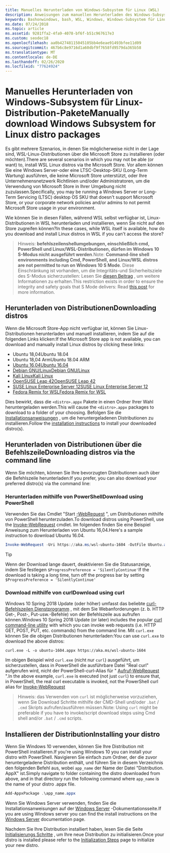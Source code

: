 ```yaml
---
title: Manuelles Herunterladen von Windows-Subsystem für Linux (WSL)
description: Anweisungen zum manuellen Herunterladen des Windows-Subsystems für Linux-Distributionen.
keywords: Bashonwindows, bash, WSL, Windows, Windows-Subsystem für Linux, WSL, Windows-Subsystem, Distribution, Ubuntu, openSUSE, SLES, Debian, Kali
ms.date: 07/24/2018
ms.topic: article
ms.assetid: 9281ffa2-4fa9-4078-bf6f-b51c967617e3
ms.custom: seodec18
ms.openlocfilehash: aa0b42748115045105bb4e6eae91493bfee11d09
ms.sourcegitcommit: 467b6c8e9716d1a60dbf9f7658fd9579da365b58
ms.translationtype: MT
ms.contentlocale: de-DE
ms.lasthandoff: 02/26/2020
ms.locfileid: "77624924"
---
```

# <a name="manually-download-windows-subsystem-for-linux-distro-packages"></a><span data-ttu-id="61805-104">Manuelles Herunterladen von Windows-Subsystem für Linux-Distribution-Pakete</span><span class="sxs-lookup"><span data-stu-id="61805-104">Manually download Windows Subsystem for Linux distro packages</span></span>

<span data-ttu-id="61805-105">Es gibt mehrere Szenarios, in denen Sie möglicherweise nicht in der Lage sind, WSL-Linux-Distributionen über die Microsoft Store zu installieren (oder möchten).</span><span class="sxs-lookup"><span data-stu-id="61805-105">There are several scenarios in which you may not be able (or want) to, install WSL Linux distros via the Microsoft Store.</span></span> <span data-ttu-id="61805-106">Vor allem können Sie eine Windows Server-oder eine LTSC-Desktop-SKU (Long-Term Wartung) ausführen, die keine Microsoft Store unterstützt, oder Ihre Unternehmensnetzwerk Richtlinien und/oder Administratoren, um die Verwendung von Microsoft Store in Ihrer Umgebung nicht zuzulassen.</span><span class="sxs-lookup"><span data-stu-id="61805-106">Specifically, you may be running a Windows Server or Long-Term Servicing (LTSC) desktop OS SKU that doesn't support Microsoft Store, or your corporate network policies and/or admins to not permit Microsoft Store usage in your environment.</span></span>

<span data-ttu-id="61805-107">Wie können Sie in diesen Fällen, während WSL selbst verfügbar ist, Linux-Distributionen in WSL herunterladen und installieren, wenn Sie nicht auf den Store zugreifen können?</span><span class="sxs-lookup"><span data-stu-id="61805-107">In these cases, while WSL itself is available, how do you download and install Linux distros in WSL if you can't access the store?</span></span>

> <span data-ttu-id="61805-108">Hinweis: **befehlszeilenshellumgebungen, einschließlich cmd, PowerShell und Linux/WSL-Distributionen, dürfen im Windows 10 S-Modus nicht ausgeführt werden**.</span><span class="sxs-lookup"><span data-stu-id="61805-108">Note: **Command-line shell environments including Cmd, PowerShell, and Linux/WSL distros are not permitted to run on Windows 10 S Mode**.</span></span> <span data-ttu-id="61805-109">Diese Einschränkung ist vorhanden, um die Integritäts-und Sicherheitsziele des S-Modus sicherzustellen: Lesen Sie [diesen Beitrag](https://blogs.msdn.microsoft.com/commandline/2017/05/18/will-linux-distros-run-on-windows-10-s/) , um weitere Informationen zu erhalten.</span><span class="sxs-lookup"><span data-stu-id="61805-109">This restriction exists in order to ensure the integrity and safety goals that S Mode delivers: Read [this post](https://blogs.msdn.microsoft.com/commandline/2017/05/18/will-linux-distros-run-on-windows-10-s/) for more information.</span></span>

## <a name="downloading-distros"></a><span data-ttu-id="61805-110">Herunterladen von Distributionen</span><span class="sxs-lookup"><span data-stu-id="61805-110">Downloading distros</span></span>

<span data-ttu-id="61805-111">Wenn die Microsoft Store-App nicht verfügbar ist, können Sie Linux-Distributionen herunterladen und manuell installieren, indem Sie auf die folgenden Links klicken:</span><span class="sxs-lookup"><span data-stu-id="61805-111">If the Microsoft Store app is not available, you can download and manually install Linux distros by clicking these links:</span></span>
<!-- * [Ubuntu 18.04](https://aka.ms/wsl-ubuntu-1804)
* [Ubuntu 18.04 ARM](https://aka.ms/wsl-ubuntu-1804-arm) -->
* <span data-ttu-id="61805-112">Ubuntu 18,04</span><span class="sxs-lookup"><span data-stu-id="61805-112">Ubuntu 18.04</span></span>
* <span data-ttu-id="61805-113">Ubuntu 18,04 Arm</span><span class="sxs-lookup"><span data-stu-id="61805-113">Ubuntu 18.04 ARM</span></span>
* [<span data-ttu-id="61805-114">Ubuntu 16,04</span><span class="sxs-lookup"><span data-stu-id="61805-114">Ubuntu 16.04</span></span>](https://aka.ms/wsl-ubuntu-1604)
* [<span data-ttu-id="61805-115">Debian GNU/Linux</span><span class="sxs-lookup"><span data-stu-id="61805-115">Debian GNU/Linux</span></span>](https://aka.ms/wsl-debian-gnulinux)
* [<span data-ttu-id="61805-116">Kali Linux</span><span class="sxs-lookup"><span data-stu-id="61805-116">Kali Linux</span></span>](https://aka.ms/wsl-kali-linux-new)
* [<span data-ttu-id="61805-117">OpenSUSE Leap 42</span><span class="sxs-lookup"><span data-stu-id="61805-117">OpenSUSE Leap 42</span></span>](https://aka.ms/wsl-opensuse-42)
* [<span data-ttu-id="61805-118">SUSE Linux Enterprise Server 12</span><span class="sxs-lookup"><span data-stu-id="61805-118">SUSE Linux Enterprise Server 12</span></span>](https://aka.ms/wsl-sles-12)
* [<span data-ttu-id="61805-119">Fedora Remix for WSL</span><span class="sxs-lookup"><span data-stu-id="61805-119">Fedora Remix for WSL</span></span>](https://github.com/WhitewaterFoundry/WSLFedoraRemix/releases/)

<span data-ttu-id="61805-120">Dies bewirkt, dass die `<distro>.appx` Pakete in einen Ordner Ihrer Wahl heruntergeladen werden.</span><span class="sxs-lookup"><span data-stu-id="61805-120">This will cause the `<distro>.appx` packages to download to a folder of your choosing.</span></span> <span data-ttu-id="61805-121">Befolgen Sie die [Installationsanweisungen](#installing-your-distro) , um die heruntergeladenen Distributionen zu installieren.</span><span class="sxs-lookup"><span data-stu-id="61805-121">Follow the [installation instructions](#installing-your-distro) to install your downloaded distro(s).</span></span>

## <a name="downloading-distros-via-the-command-line"></a><span data-ttu-id="61805-122">Herunterladen von Distributionen über die Befehlszeile</span><span class="sxs-lookup"><span data-stu-id="61805-122">Downloading distros via the command line</span></span>
<span data-ttu-id="61805-123">Wenn Sie möchten, können Sie Ihre bevorzugten Distributionen auch über die Befehlszeile herunterladen:</span><span class="sxs-lookup"><span data-stu-id="61805-123">If you prefer, you can also download your preferred distro(s) via the command line:</span></span>

 ### <a name="download-using-powershell"></a><span data-ttu-id="61805-124">Herunterladen mithilfe von PowerShell</span><span class="sxs-lookup"><span data-stu-id="61805-124">Download using PowerShell</span></span>
 <span data-ttu-id="61805-125">Verwenden Sie das Cmdlet "Start [-WebRequest](https://msdn.microsoft.com/powershell/reference/5.1/microsoft.powershell.utility/invoke-webrequest) ", um Distributionen mithilfe von PowerShell herunterzuladen.</span><span class="sxs-lookup"><span data-stu-id="61805-125">To download distros using PowerShell, use the [Invoke-WebRequest](https://msdn.microsoft.com/powershell/reference/5.1/microsoft.powershell.utility/invoke-webrequest) cmdlet.</span></span> <span data-ttu-id="61805-126">Im folgenden finden Sie eine Beispiel Anweisung zum Herunterladen von Ubuntu 16,04.</span><span class="sxs-lookup"><span data-stu-id="61805-126">Here's a sample instruction to download Ubuntu 16.04.</span></span>

```powershell
Invoke-WebRequest -Uri https://aka.ms/wsl-ubuntu-1604 -OutFile Ubuntu.appx -UseBasicParsing
```

> [!TIP]
> <span data-ttu-id="61805-127">Wenn der Download lange dauert, deaktivieren Sie die Statusanzeige, indem Sie festlegen `$ProgressPreference = 'SilentlyContinue'`</span><span class="sxs-lookup"><span data-stu-id="61805-127">If the download is taking a long time, turn off the progress bar by setting `$ProgressPreference = 'SilentlyContinue'`</span></span>

### <a name="download-using-curl"></a><span data-ttu-id="61805-128">Download mithilfe von curl</span><span class="sxs-lookup"><span data-stu-id="61805-128">Download using curl</span></span>
<span data-ttu-id="61805-129">Windows 10 Spring 2018 Update (oder höher) umfasst das beliebte [curl-Befehlszeilen Dienstprogramm](https://curl.haxx.se/) , mit dem Sie Webanforderungen (z. b. HTTP Get-, Post-, Put-usw.-Befehle) von der Befehlszeile aus aufrufen können.</span><span class="sxs-lookup"><span data-stu-id="61805-129">Windows 10 Spring 2018 Update (or later) includes the popular [curl command-line utility](https://curl.haxx.se/) with which you can invoke web requests (i.e. HTTP GET, POST, PUT, etc. commands) from the command line.</span></span> <span data-ttu-id="61805-130">Mit `curl.exe` können Sie die obigen Distributionen herunterladen:</span><span class="sxs-lookup"><span data-stu-id="61805-130">You can use `curl.exe` to download the above distros:</span></span>

```console
curl.exe -L -o ubuntu-1604.appx https://aka.ms/wsl-ubuntu-1604
```

<span data-ttu-id="61805-131">Im obigen Beispiel wird `curl.exe` (nicht nur `curl`) ausgeführt, um sicherzustellen, dass in PowerShell die ausführbare Datei "Real curl" aufgerufen wird, nicht der PowerShell-curl-Alias für " [Aufruf-WebRequest](https://docs.microsoft.com/en-us/powershell/module/microsoft.powershell.utility/invoke-webrequest?view=powershell-6) ".</span><span class="sxs-lookup"><span data-stu-id="61805-131">In the above example, `curl.exe` is executed (not just `curl`) to ensure that, in PowerShell, the real curl executable is invoked, not the PowerShell curl alias for [Invoke-WebRequest](https://docs.microsoft.com/en-us/powershell/module/microsoft.powershell.utility/invoke-webrequest?view=powershell-6)</span></span>

> <span data-ttu-id="61805-132">Hinweis: das Verwenden von `curl` ist möglicherweise vorzuziehen, wenn Sie Download Schritte mithilfe der CMD-Shell und/oder `.bat` / `.cmd` Skripts aufrufen/ausführen müssen.</span><span class="sxs-lookup"><span data-stu-id="61805-132">Note: Using `curl` might be preferable if you have to invoke/script download steps using Cmd shell and/or `.bat` / `.cmd` scripts.</span></span>

## <a name="installing-your-distro"></a><span data-ttu-id="61805-133">Installieren der Distribution</span><span class="sxs-lookup"><span data-stu-id="61805-133">Installing your distro</span></span>
<span data-ttu-id="61805-134">Wenn Sie Windows 10 verwenden, können Sie Ihre Distribution mit PowerShell installieren.</span><span class="sxs-lookup"><span data-stu-id="61805-134">If you're using Windows 10 you can install your distro with PowerShell.</span></span> <span data-ttu-id="61805-135">Navigieren Sie einfach zum Ordner, der die zuvor heruntergeladene Distribution enthält, und führen Sie in diesem Verzeichnis den folgenden Befehl aus, wobei `app_name` der Name der Datei "Distribution. AppX" ist.</span><span class="sxs-lookup"><span data-stu-id="61805-135">Simply navigate to folder containing the distro downloaded from above, and in that directory run the following command where `app_name` is the name of your distro .appx file.</span></span>  
```Powershell
Add-AppxPackage .\app_name.appx
```

<span data-ttu-id="61805-136">Wenn Sie Windows Server verwenden, finden Sie die Installationsanweisungen auf der [Windows Server](install-on-server.md) -Dokumentationsseite.</span><span class="sxs-lookup"><span data-stu-id="61805-136">If you are using Windows server you can find the install instructions on the [Windows Server](install-on-server.md) documentation page.</span></span>

<span data-ttu-id="61805-137">Nachdem Sie Ihre Distribution installiert haben, lesen Sie die Seite [Initialisierungs Schritte](initialize-distro.md) , um Ihre neue Distribution zu initialisieren.</span><span class="sxs-lookup"><span data-stu-id="61805-137">Once your distro is installed please refer to the [Initialization Steps](initialize-distro.md) page to initialize your new distro.</span></span>
